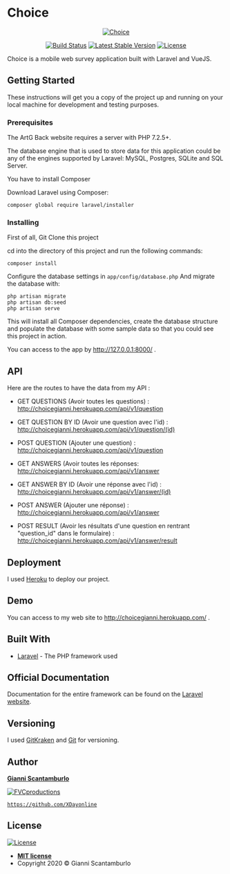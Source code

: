 # Choice


<p align="center">
<a style="justify-content: center" href="http://choicegianni.herokuapp.com/"><img src="https://img.icons8.com/plasticine/2x/survey.png" title="Choice" alt="Choice"></a>
</p>
<p align="center">
<a href="http://choicegianni.herokuapp.com/"><img src="https://travis-ci.org/laravel/framework.svg" alt="Build Status"></a>
<a href="http://choicegianni.herokuapp.com/"><img src="https://img.shields.io/badge/stable-v1-blue" alt="Latest Stable Version"></a>
<a href="https://http://choicegianni.herokuapp.com/"><img src="https://poser.pugx.org/laravel/framework/license.svg" alt="License"></a>
</p>

Choice is a mobile web survey application built with Laravel and VueJS.

## Getting Started

These instructions will get you a copy of the project up and running on your local machine for development and testing purposes.

### Prerequisites

The ArtG Back website requires a server with PHP 7.2.5+.

The database engine that is used to store data for this application could be any of the engines supported by Laravel: MySQL, Postgres, SQLite and SQL Server.

You have to install Composer

Download Laravel using Composer:

```
composer global require laravel/installer
```

### Installing

First of all, Git Clone this project

cd into the directory of this project and run the following commands:
```
composer install
```
Configure the database settings in `app/config/database.php`
And migrate the database with:
```
php artisan migrate
php artisan db:seed
php artisan serve
```
This will install all Composer dependencies, create the database structure and populate the database with some sample data so that you could see this project in action.

You can access to the app by http://127.0.0.1:8000/ .

## API

Here are the routes to have the data from my API :

* GET QUESTIONS (Avoir toutes les questions) :
http://choicegianni.herokuapp.com/api/v1/question

* GET QUESTION BY ID (Avoir une question avec l'id) :
http://choicegianni.herokuapp.com/api/v1/question/(id)

* POST QUESTION (Ajouter une question) :
http://choicegianni.herokuapp.com/api/v1/question

* GET ANSWERS (Avoir toutes les réponses:
http://choicegianni.herokuapp.com/api/v1/answer

* GET ANSWER BY ID (Avoir une réponse avec l'id) :
http://choicegianni.herokuapp.com/api/v1/answer/(id)

* POST ANSWER (Ajouter une réponse) :
http://choicegianni.herokuapp.com/api/v1/answer

* POST RESULT (Avoir les résultats d'une question en rentrant "question_id" dans le formulaire) :
http://choicegianni.herokuapp.com/api/v1/answer/result

## Deployment

I used [Heroku](https://www.heroku.com/) to deploy our project.

## Demo

You can access to my web site to http://choicegianni.herokuapp.com/ .

## Built With

* [Laravel](https://laravel.com/) - The PHP framework used


## Official Documentation

Documentation for the entire framework can be found on the [Laravel website](http://laravel.com/docs).

## Versioning

I used [GitKraken](https://www.gitkraken.com/b) and [Git](https://git-scm.com/) for versioning.

## Author

<a href="https://github.com/XDayonline" target="_blank">**Gianni Scantamburlo**</a> 

[![FVCproductions](https://avatars0.githubusercontent.com/u/32893447?&s=200)](https://github.com/XDayonline)
    
<a href="http://github.com/fvcproductions" target="_blank">`https://github.com/XDayonline`</a> 

## License

[![License](http://img.shields.io/:license-mit-blue.svg?style=flat-square)](http://badges.mit-license.org)

- **[MIT license](http://opensource.org/licenses/mit-license.php)**
- Copyright 2020 © Gianni Scantamburlo
